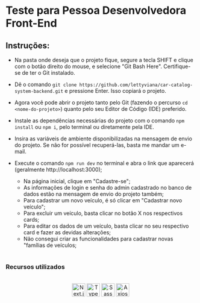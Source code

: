 # **Teste para Pessoa Desenvolvedora Front-End**

## **Instruções:**

- Na pasta onde deseja que o projeto fique, segure a tecla SHIFT e clique com o botão direito do mouse, e selecione "Git Bash Here". Certifique-se de ter o Git instalado.
- Dê o comando `git clone https://github.com/lettyviana/car-catalog-system-backend.git` e pressione Enter. Isso copiará o projeto.
- Agora você pode abrir o projeto tanto pelo Git (fazendo o percurso `cd <nome-do-projeto>`) quanto pelo seu Editor de Código (IDE) preferido.
- Instale as dependências necessárias do projeto com o comando `npm install` ou `npm i`, pelo terminal ou diretamente pela IDE.
- Insira as variáveis de ambiente disponibilizadas na mensagem de envio do projeto. Se não for possível recuperá-las, basta me mandar um e-mail.
- Execute o comando `npm run dev` no terminal e abra o link que aparecerá (geralmente http://localhost:3000);

  - Na página inicial, clique em "Cadastre-se";
  - As informações de login e senha do admin cadastrado no banco de dados estão na mensagem de envio do projeto também;
  - Para cadastrar um novo veículo, é só clicar em "Cadastrar novo veículo";
  - Para excluir um veículo, basta clicar no botão X nos respectivos cards;
  - Para editar os dados de um veículo, basta clicar no seu respectivo card e fazer as devidas alterações;
  - Não consegui criar as funcionalidades para cadastrar novas "famílias de veículos;


# 

### **Recursos utilizados**

<div style="display: inline_block" align="center"><br />
    <img src="https://img.shields.io/badge/Next.js-purple?style=for-the-badge&logo=nextdotjs" height="35px" alt="Next.js" align="center" />
    <img src="https://img.shields.io/badge/Typescript-blue?style=for-the-badge&logo=typescript&logoColor=white" height="35px" alt="TypeScript" align="center" />
    <img src="https://img.shields.io/badge/Sass-pink?style=for-the-badge&logo=sass" height="35px" alt="Sass" align="center" />
    <img src="https://img.shields.io/badge/Axios-purple?style=for-the-badge&logo=axios" height="35px" alt="Axios" align="center" />
</div><br />

#